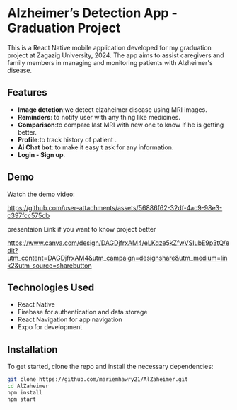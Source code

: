 # Alzheimer’s Detection App - Graduation Project

This is a React Native mobile application developed for my graduation project at Zagazig University, 2024. The app aims to assist caregivers and family members in managing and monitoring patients with Alzheimer's disease.

## Features
- **Image detction**:we detect elzaheimer disease using MRI images.
- **Reminders**: to notify user with any thing like medicines.
- **Comparison**:to compare last MRI with new one to know if he is getting better.
- **Profile**:to track history of patient .
- **Ai Chat bot**: to make it easy t ask for any information. 
- **Login - Sign up**.

## Demo

Watch the demo video:

https://github.com/user-attachments/assets/56886f62-32df-4ac9-98e3-c397fcc575db

presentaion Link if you want to know project better

https://www.canva.com/design/DAGDjfrxAM4/eLKqze5kZfwVSIubE9p3tQ/edit?utm_content=DAGDjfrxAM4&utm_campaign=designshare&utm_medium=link2&utm_source=sharebutton

## Technologies Used

- React Native
- Firebase for authentication and data storage
- React Navigation for app navigation
- Expo for development

## Installation

To get started, clone the repo and install the necessary dependencies:

```bash
git clone https://github.com/mariemhawry21/AlZaheimer.git
cd AlZaheimer
npm install
npm start
